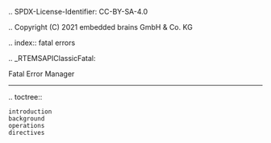 .. SPDX-License-Identifier: CC-BY-SA-4.0

.. Copyright (C) 2021 embedded brains GmbH & Co. KG

.. index:: fatal errors

.. _RTEMSAPIClassicFatal:

Fatal Error Manager
*******************

.. toctree::

    introduction
    background
    operations
    directives
